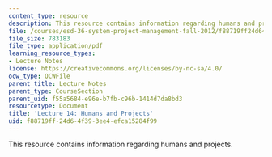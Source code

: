 ```yaml
---
content_type: resource
description: This resource contains information regarding humans and projects.
file: /courses/esd-36-system-project-management-fall-2012/f88719ff24d64f393ee4efca15284f99_MITESD_36F12_Lec14.pdf
file_size: 783183
file_type: application/pdf
learning_resource_types:
- Lecture Notes
license: https://creativecommons.org/licenses/by-nc-sa/4.0/
ocw_type: OCWFile
parent_title: Lecture Notes
parent_type: CourseSection
parent_uid: f55a5684-e96e-b7fb-c96b-1414d7da8bd3
resourcetype: Document
title: 'Lecture 14: Humans and Projects'
uid: f88719ff-24d6-4f39-3ee4-efca15284f99
---
```

This resource contains information regarding humans and projects.